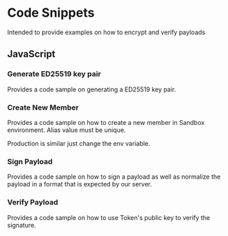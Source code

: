# Code Snippets
Intended to provide examples on how to encrypt and verify payloads

## JavaScript

### Generate ED25519 key pair
Provides a code sample on generating a ED25519 key pair.

### Create New Member
Provides a code sample on how to create a new member in Sandbox environment. Alias value must be unique.

Production is similar just change the env variable.

### Sign Payload
Provides a code sample on how to sign a payload as well as normalize the payload in a format that is expected by our server.

### Verify Payload
Provides a code sample on how to use Token's public key to verify the signature.

